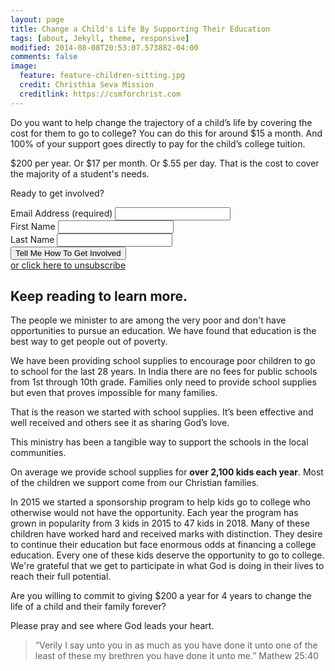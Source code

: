```yaml
---
layout: page
title: Change a Child's Life By Supporting Their Education
tags: [about, Jekyll, theme, responsive]
modified: 2014-08-08T20:53:07.573882-04:00
comments: false
image:
  feature: feature-children-sitting.jpg
  credit: Christhia Seva Mission
  creditlink: https://csmforchrist.com
---
```


Do you want to help change the trajectory of a child’s life by covering the cost for them to go to college? You can do this for around $15 a month. And 100% of your support goes directly to pay for the child’s college tuition.

$200 per year. Or $17 per month. Or $.55 per day. That is the cost to cover the majority of a student's needs.

Ready to get involved?

<!-- Begin MailChimp Signup Form -->
<div id="mc_embed_signup">
  <form action="https://csmforchrist.us16.list-manage.com/subscribe/post-json?u=b7f97cc13a7dd413cb4b9f750&id=301d4c7116&c=?" method="post" id="mc-embedded-subscribe-form" name="mc-embedded-subscribe-form" class="validate csm js" target="_blank" novalidate>
    <div id="mc_embed_signup_scroll">
      <div class="mc-field-group">
        <label for="mce-EMAIL">Email Address  <span class="asterisk">(required)</span>
      </label>
        <input type="email" value="" name="EMAIL" class="required email" id="mce-EMAIL">
      </div>
      <div class="mc-field-group">
        <label for="mce-FNAME">First Name </label>
        <input type="text" value="" name="FNAME" class="" id="mce-FNAME">
      </div>
      <div class="mc-field-group">
        <label for="mce-LNAME">Last Name </label>
        <input type="text" value="" name="LNAME" class="" id="mce-LNAME">
      </div>
      <div id="mce-responses" class="clear">
        <div class="response" id="mce-error-response" style="display:none">There was a problem subscribing you.</div>
        <div class="response" id="mce-success-response" style="display:none">You were successfully subscribed.</div>
      </div><!-- real people should not fill this in and expect good things - do not remove this or risk form bot signups-->
      <div style="position: absolute; left: -5000px;" aria-hidden="true"><input type="text" name="b_b7f97cc13a7dd413cb4b9f750_301d4c7116" tabindex="-1" value=""></div>
      <div class="clear"><button type="submit" name="subscribe" id="mc-embedded-subscribe" class="button">Tell Me How To Get Involved</button></div>
      <div>
        <a href="https://csmforchrist.us16.list-manage.com/unsubscribe?u=b7f97cc13a7dd413cb4b9f750&amp;id=301d4c7116" class="asterisk ">or click here to unsubscribe</a>
      </div>
    </div>
    <div style="display:none;"><input type="checkbox" value="1" name="group[4649][1]" id="mce-group[4649]-4649-0" checked="checked"></div>
  </form>
</div>

<h2>Keep reading to learn more.</h2>

The people we minister to are among the very poor and don't have opportunities to pursue an education. We have found that education is the best way to get people out of poverty.
 
We have been providing school supplies to encourage poor children to go to school for the last 28 years. In India there are no fees for public schools from 1st through 10th grade. Families only need to provide school supplies but even that proves impossible for many families.

That is the reason we started with school supplies. It’s been effective and well received and others see it as sharing God’s love.

This ministry has been a tangible way to support the schools in the local communities.

On average we provide school supplies for <strong>over 2,100 kids each year</strong>. Most of the children we support come from our Christian families.

In 2015 we started a sponsorship program to help kids go to college who otherwise would not have the opportunity. Each year the program has grown in popularity from 3 kids in 2015 to 47 kids in 2018. Many of these children have worked hard and received marks with distinction. They desire to continue their education but face enormous odds at financing a college education. Every one of these kids deserve the opportunity to go to college. We're grateful that we get to participate in what God is doing in their lives to reach their full potential.

Are you willing to commit to giving $200 a year for 4 years to change the life of a child and their family forever?

Please pray and see where God leads your heart.

<blockquote><p>“Verily I say unto you in as much as you have done it unto one of the least of these my brethren you have done it unto me.” Mathew 25:40</p></blockquote>
